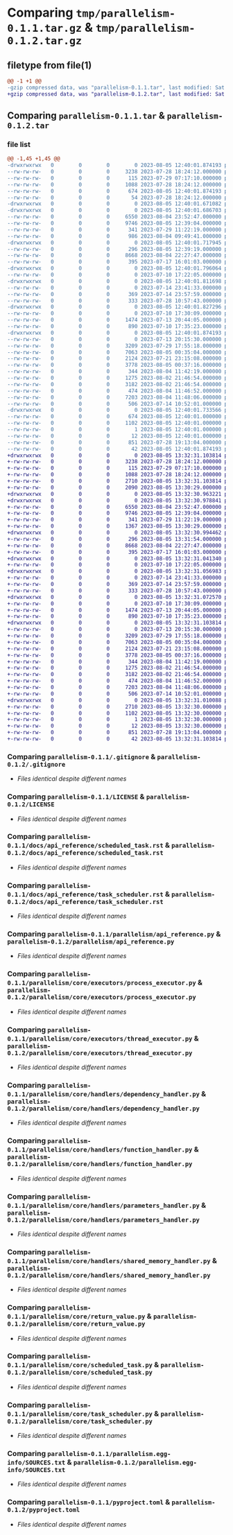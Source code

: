 # Comparing `tmp/parallelism-0.1.1.tar.gz` & `tmp/parallelism-0.1.2.tar.gz`

## filetype from file(1)

```diff
@@ -1 +1 @@
-gzip compressed data, was "parallelism-0.1.1.tar", last modified: Sat Aug  5 12:40:01 2023, max compression
+gzip compressed data, was "parallelism-0.1.2.tar", last modified: Sat Aug  5 13:32:31 2023, max compression
```

## Comparing `parallelism-0.1.1.tar` & `parallelism-0.1.2.tar`

### file list

```diff
@@ -1,45 +1,45 @@
-drwxrwxrwx   0        0        0        0 2023-08-05 12:40:01.874193 parallelism-0.1.1/
--rw-rw-rw-   0        0        0     3238 2023-07-28 18:24:12.000000 parallelism-0.1.1/.gitignore
--rw-rw-rw-   0        0        0      115 2023-07-29 07:17:10.000000 parallelism-0.1.1/.readthedocs.yaml
--rw-rw-rw-   0        0        0     1088 2023-07-28 18:24:12.000000 parallelism-0.1.1/LICENSE
--rw-rw-rw-   0        0        0      674 2023-08-05 12:40:01.874193 parallelism-0.1.1/PKG-INFO
--rw-rw-rw-   0        0        0       54 2023-07-28 18:24:12.000000 parallelism-0.1.1/README.md
-drwxrwxrwx   0        0        0        0 2023-08-05 12:40:01.671082 parallelism-0.1.1/docs/
-drwxrwxrwx   0        0        0        0 2023-08-05 12:40:01.686703 parallelism-0.1.1/docs/api_reference/
--rw-rw-rw-   0        0        0     6550 2023-08-04 23:52:47.000000 parallelism-0.1.1/docs/api_reference/scheduled_task.rst
--rw-rw-rw-   0        0        0     9746 2023-08-05 12:39:04.000000 parallelism-0.1.1/docs/api_reference/task_scheduler.rst
--rw-rw-rw-   0        0        0      341 2023-07-29 11:22:19.000000 parallelism-0.1.1/docs/conf.py
--rw-rw-rw-   0        0        0      986 2023-08-04 09:49:41.000000 parallelism-0.1.1/docs/index.rst
-drwxrwxrwx   0        0        0        0 2023-08-05 12:40:01.717945 parallelism-0.1.1/parallelism/
--rw-rw-rw-   0        0        0      296 2023-08-05 12:39:19.000000 parallelism-0.1.1/parallelism/__init__.py
--rw-rw-rw-   0        0        0     8668 2023-08-04 22:27:47.000000 parallelism-0.1.1/parallelism/api_reference.py
--rw-rw-rw-   0        0        0      395 2023-07-17 16:01:03.000000 parallelism-0.1.1/parallelism/config.py
-drwxrwxrwx   0        0        0        0 2023-08-05 12:40:01.796064 parallelism-0.1.1/parallelism/core/
--rw-rw-rw-   0        0        0        0 2023-07-10 17:22:05.000000 parallelism-0.1.1/parallelism/core/__init__.py
-drwxrwxrwx   0        0        0        0 2023-08-05 12:40:01.811698 parallelism-0.1.1/parallelism/core/exceptions/
--rw-rw-rw-   0        0        0        0 2023-07-14 23:41:33.000000 parallelism-0.1.1/parallelism/core/exceptions/__init__.py
--rw-rw-rw-   0        0        0      369 2023-07-14 23:57:59.000000 parallelism-0.1.1/parallelism/core/exceptions/dependency_error.py
--rw-rw-rw-   0        0        0      333 2023-07-28 10:57:43.000000 parallelism-0.1.1/parallelism/core/exceptions/worker_error.py
-drwxrwxrwx   0        0        0        0 2023-08-05 12:40:01.827296 parallelism-0.1.1/parallelism/core/executors/
--rw-rw-rw-   0        0        0        0 2023-07-10 17:30:09.000000 parallelism-0.1.1/parallelism/core/executors/__init__.py
--rw-rw-rw-   0        0        0     1474 2023-07-13 20:44:05.000000 parallelism-0.1.1/parallelism/core/executors/process_executor.py
--rw-rw-rw-   0        0        0      890 2023-07-10 17:35:23.000000 parallelism-0.1.1/parallelism/core/executors/thread_executor.py
-drwxrwxrwx   0        0        0        0 2023-08-05 12:40:01.874193 parallelism-0.1.1/parallelism/core/handlers/
--rw-rw-rw-   0        0        0        0 2023-07-13 20:15:30.000000 parallelism-0.1.1/parallelism/core/handlers/__init__.py
--rw-rw-rw-   0        0        0     3209 2023-07-29 17:55:18.000000 parallelism-0.1.1/parallelism/core/handlers/dependency_handler.py
--rw-rw-rw-   0        0        0     7063 2023-08-05 00:35:04.000000 parallelism-0.1.1/parallelism/core/handlers/function_handler.py
--rw-rw-rw-   0        0        0     2124 2023-07-21 23:15:08.000000 parallelism-0.1.1/parallelism/core/handlers/parameters_handler.py
--rw-rw-rw-   0        0        0     3778 2023-08-05 00:37:16.000000 parallelism-0.1.1/parallelism/core/handlers/shared_memory_handler.py
--rw-rw-rw-   0        0        0      344 2023-08-04 11:42:19.000000 parallelism-0.1.1/parallelism/core/raise_exception.py
--rw-rw-rw-   0        0        0     1275 2023-08-02 21:46:54.000000 parallelism-0.1.1/parallelism/core/return_value.py
--rw-rw-rw-   0        0        0     3182 2023-08-02 21:46:54.000000 parallelism-0.1.1/parallelism/core/scheduled_task.py
--rw-rw-rw-   0        0        0      474 2023-08-04 11:46:52.000000 parallelism-0.1.1/parallelism/core/scheduler_result.py
--rw-rw-rw-   0        0        0     7203 2023-08-04 11:48:06.000000 parallelism-0.1.1/parallelism/core/task_scheduler.py
--rw-rw-rw-   0        0        0      506 2023-07-14 10:52:01.000000 parallelism-0.1.1/parallelism/logger.py
-drwxrwxrwx   0        0        0        0 2023-08-05 12:40:01.733566 parallelism-0.1.1/parallelism.egg-info/
--rw-rw-rw-   0        0        0      674 2023-08-05 12:40:01.000000 parallelism-0.1.1/parallelism.egg-info/PKG-INFO
--rw-rw-rw-   0        0        0     1102 2023-08-05 12:40:01.000000 parallelism-0.1.1/parallelism.egg-info/SOURCES.txt
--rw-rw-rw-   0        0        0        1 2023-08-05 12:40:01.000000 parallelism-0.1.1/parallelism.egg-info/dependency_links.txt
--rw-rw-rw-   0        0        0       12 2023-08-05 12:40:01.000000 parallelism-0.1.1/parallelism.egg-info/top_level.txt
--rw-rw-rw-   0        0        0      851 2023-07-28 19:13:04.000000 parallelism-0.1.1/pyproject.toml
--rw-rw-rw-   0        0        0       42 2023-08-05 12:40:01.874193 parallelism-0.1.1/setup.cfg
+drwxrwxrwx   0        0        0        0 2023-08-05 13:32:31.103814 parallelism-0.1.2/
+-rw-rw-rw-   0        0        0     3238 2023-07-28 18:24:12.000000 parallelism-0.1.2/.gitignore
+-rw-rw-rw-   0        0        0      115 2023-07-29 07:17:10.000000 parallelism-0.1.2/.readthedocs.yaml
+-rw-rw-rw-   0        0        0     1088 2023-07-28 18:24:12.000000 parallelism-0.1.2/LICENSE
+-rw-rw-rw-   0        0        0     2710 2023-08-05 13:32:31.103814 parallelism-0.1.2/PKG-INFO
+-rw-rw-rw-   0        0        0     2090 2023-08-05 13:30:29.000000 parallelism-0.1.2/README.md
+drwxrwxrwx   0        0        0        0 2023-08-05 13:32:30.963221 parallelism-0.1.2/docs/
+drwxrwxrwx   0        0        0        0 2023-08-05 13:32:30.978841 parallelism-0.1.2/docs/api_reference/
+-rw-rw-rw-   0        0        0     6550 2023-08-04 23:52:47.000000 parallelism-0.1.2/docs/api_reference/scheduled_task.rst
+-rw-rw-rw-   0        0        0     9746 2023-08-05 12:39:04.000000 parallelism-0.1.2/docs/api_reference/task_scheduler.rst
+-rw-rw-rw-   0        0        0      341 2023-07-29 11:22:19.000000 parallelism-0.1.2/docs/conf.py
+-rw-rw-rw-   0        0        0     1367 2023-08-05 13:30:29.000000 parallelism-0.1.2/docs/index.rst
+drwxrwxrwx   0        0        0        0 2023-08-05 13:32:30.994462 parallelism-0.1.2/parallelism/
+-rw-rw-rw-   0        0        0      296 2023-08-05 13:31:54.000000 parallelism-0.1.2/parallelism/__init__.py
+-rw-rw-rw-   0        0        0     8668 2023-08-04 22:27:47.000000 parallelism-0.1.2/parallelism/api_reference.py
+-rw-rw-rw-   0        0        0      395 2023-07-17 16:01:03.000000 parallelism-0.1.2/parallelism/config.py
+drwxrwxrwx   0        0        0        0 2023-08-05 13:32:31.041340 parallelism-0.1.2/parallelism/core/
+-rw-rw-rw-   0        0        0        0 2023-07-10 17:22:05.000000 parallelism-0.1.2/parallelism/core/__init__.py
+drwxrwxrwx   0        0        0        0 2023-08-05 13:32:31.056983 parallelism-0.1.2/parallelism/core/exceptions/
+-rw-rw-rw-   0        0        0        0 2023-07-14 23:41:33.000000 parallelism-0.1.2/parallelism/core/exceptions/__init__.py
+-rw-rw-rw-   0        0        0      369 2023-07-14 23:57:59.000000 parallelism-0.1.2/parallelism/core/exceptions/dependency_error.py
+-rw-rw-rw-   0        0        0      333 2023-07-28 10:57:43.000000 parallelism-0.1.2/parallelism/core/exceptions/worker_error.py
+drwxrwxrwx   0        0        0        0 2023-08-05 13:32:31.072570 parallelism-0.1.2/parallelism/core/executors/
+-rw-rw-rw-   0        0        0        0 2023-07-10 17:30:09.000000 parallelism-0.1.2/parallelism/core/executors/__init__.py
+-rw-rw-rw-   0        0        0     1474 2023-07-13 20:44:05.000000 parallelism-0.1.2/parallelism/core/executors/process_executor.py
+-rw-rw-rw-   0        0        0      890 2023-07-10 17:35:23.000000 parallelism-0.1.2/parallelism/core/executors/thread_executor.py
+drwxrwxrwx   0        0        0        0 2023-08-05 13:32:31.103814 parallelism-0.1.2/parallelism/core/handlers/
+-rw-rw-rw-   0        0        0        0 2023-07-13 20:15:30.000000 parallelism-0.1.2/parallelism/core/handlers/__init__.py
+-rw-rw-rw-   0        0        0     3209 2023-07-29 17:55:18.000000 parallelism-0.1.2/parallelism/core/handlers/dependency_handler.py
+-rw-rw-rw-   0        0        0     7063 2023-08-05 00:35:04.000000 parallelism-0.1.2/parallelism/core/handlers/function_handler.py
+-rw-rw-rw-   0        0        0     2124 2023-07-21 23:15:08.000000 parallelism-0.1.2/parallelism/core/handlers/parameters_handler.py
+-rw-rw-rw-   0        0        0     3778 2023-08-05 00:37:16.000000 parallelism-0.1.2/parallelism/core/handlers/shared_memory_handler.py
+-rw-rw-rw-   0        0        0      344 2023-08-04 11:42:19.000000 parallelism-0.1.2/parallelism/core/raise_exception.py
+-rw-rw-rw-   0        0        0     1275 2023-08-02 21:46:54.000000 parallelism-0.1.2/parallelism/core/return_value.py
+-rw-rw-rw-   0        0        0     3182 2023-08-02 21:46:54.000000 parallelism-0.1.2/parallelism/core/scheduled_task.py
+-rw-rw-rw-   0        0        0      474 2023-08-04 11:46:52.000000 parallelism-0.1.2/parallelism/core/scheduler_result.py
+-rw-rw-rw-   0        0        0     7203 2023-08-04 11:48:06.000000 parallelism-0.1.2/parallelism/core/task_scheduler.py
+-rw-rw-rw-   0        0        0      506 2023-07-14 10:52:01.000000 parallelism-0.1.2/parallelism/logger.py
+drwxrwxrwx   0        0        0        0 2023-08-05 13:32:31.010088 parallelism-0.1.2/parallelism.egg-info/
+-rw-rw-rw-   0        0        0     2710 2023-08-05 13:32:30.000000 parallelism-0.1.2/parallelism.egg-info/PKG-INFO
+-rw-rw-rw-   0        0        0     1102 2023-08-05 13:32:30.000000 parallelism-0.1.2/parallelism.egg-info/SOURCES.txt
+-rw-rw-rw-   0        0        0        1 2023-08-05 13:32:30.000000 parallelism-0.1.2/parallelism.egg-info/dependency_links.txt
+-rw-rw-rw-   0        0        0       12 2023-08-05 13:32:30.000000 parallelism-0.1.2/parallelism.egg-info/top_level.txt
+-rw-rw-rw-   0        0        0      851 2023-07-28 19:13:04.000000 parallelism-0.1.2/pyproject.toml
+-rw-rw-rw-   0        0        0       42 2023-08-05 13:32:31.103814 parallelism-0.1.2/setup.cfg
```

### Comparing `parallelism-0.1.1/.gitignore` & `parallelism-0.1.2/.gitignore`

 * *Files identical despite different names*

### Comparing `parallelism-0.1.1/LICENSE` & `parallelism-0.1.2/LICENSE`

 * *Files identical despite different names*

### Comparing `parallelism-0.1.1/docs/api_reference/scheduled_task.rst` & `parallelism-0.1.2/docs/api_reference/scheduled_task.rst`

 * *Files identical despite different names*

### Comparing `parallelism-0.1.1/docs/api_reference/task_scheduler.rst` & `parallelism-0.1.2/docs/api_reference/task_scheduler.rst`

 * *Files identical despite different names*

### Comparing `parallelism-0.1.1/parallelism/api_reference.py` & `parallelism-0.1.2/parallelism/api_reference.py`

 * *Files identical despite different names*

### Comparing `parallelism-0.1.1/parallelism/core/executors/process_executor.py` & `parallelism-0.1.2/parallelism/core/executors/process_executor.py`

 * *Files identical despite different names*

### Comparing `parallelism-0.1.1/parallelism/core/executors/thread_executor.py` & `parallelism-0.1.2/parallelism/core/executors/thread_executor.py`

 * *Files identical despite different names*

### Comparing `parallelism-0.1.1/parallelism/core/handlers/dependency_handler.py` & `parallelism-0.1.2/parallelism/core/handlers/dependency_handler.py`

 * *Files identical despite different names*

### Comparing `parallelism-0.1.1/parallelism/core/handlers/function_handler.py` & `parallelism-0.1.2/parallelism/core/handlers/function_handler.py`

 * *Files identical despite different names*

### Comparing `parallelism-0.1.1/parallelism/core/handlers/parameters_handler.py` & `parallelism-0.1.2/parallelism/core/handlers/parameters_handler.py`

 * *Files identical despite different names*

### Comparing `parallelism-0.1.1/parallelism/core/handlers/shared_memory_handler.py` & `parallelism-0.1.2/parallelism/core/handlers/shared_memory_handler.py`

 * *Files identical despite different names*

### Comparing `parallelism-0.1.1/parallelism/core/return_value.py` & `parallelism-0.1.2/parallelism/core/return_value.py`

 * *Files identical despite different names*

### Comparing `parallelism-0.1.1/parallelism/core/scheduled_task.py` & `parallelism-0.1.2/parallelism/core/scheduled_task.py`

 * *Files identical despite different names*

### Comparing `parallelism-0.1.1/parallelism/core/task_scheduler.py` & `parallelism-0.1.2/parallelism/core/task_scheduler.py`

 * *Files identical despite different names*

### Comparing `parallelism-0.1.1/parallelism.egg-info/SOURCES.txt` & `parallelism-0.1.2/parallelism.egg-info/SOURCES.txt`

 * *Files identical despite different names*

### Comparing `parallelism-0.1.1/pyproject.toml` & `parallelism-0.1.2/pyproject.toml`

 * *Files identical despite different names*

